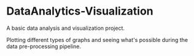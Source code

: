 # DataAnalytics-Visualization
A basic data analysis and visualization project.

Plotting different types of graphs and seeing what's possible during the data pre-processing pipeline.
